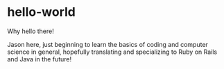 # hello-world

Why hello there!

Jason here, just beginning to learn the basics of coding and computer science in general, hopefully translating and specializing to Ruby on Rails and Java in the future!
